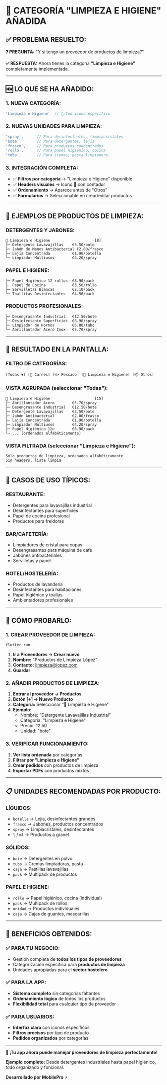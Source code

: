 # 🧽 CATEGORÍA "LIMPIEZA E HIGIENE" AÑADIDA

## ✅ PROBLEMA RESUELTO:

**❓ PREGUNTA:** "Y si tengo un proveedor de productos de limpieza?"

**✅ RESPUESTA:** Ahora tienes la categoría **"Limpieza e Higiene"** completamente implementada.

---

## 🆕 LO QUE SE HA AÑADIDO:

### **1. NUEVA CATEGORÍA:**
```dart
'Limpieza e Higiene'  // 🧽 Con icono específico
```

### **2. NUEVAS UNIDADES PARA LIMPIEZA:**
```dart
'spray',      // Para desinfectantes, limpiacristales
'bote',       // Para detergentes, lejía
'frasco',     // Para productos concentrados
'rollo',      // Para papel higiénico, cocina
'tubo',       // Para cremas, pasta limpiadora
```

### **3. INTEGRACIÓN COMPLETA:**
- ✅ **Filtros por categoría** → "Limpieza e Higiene" disponible
- ✅ **Headers visuales** → Icono 🧽 con contador
- ✅ **Ordenamiento** → Aparece antes de "Otros"
- ✅ **Formularios** → Seleccionable en crear/editar productos

---

## 🧽 EJEMPLOS DE PRODUCTOS DE LIMPIEZA:

### **DETERGENTES Y JABONES:**
```
🧽 Limpieza e Higiene                    [8]
├─ Detergente Lavavajillas    €3.50/bote
├─ Jabón de Manos Antibacterial €2.80/frasco  
├─ Lejía Concentrada          €1.90/botella
└─ Limpiador Multiusos        €4.20/spray
```

### **PAPEL E HIGIENE:**
```
├─ Papel Higiénico 12 rollos  €8.90/pack
├─ Papel de Cocina            €3.50/rollo
├─ Servilletas Blancas        €2.10/pack
└─ Toallitas Desinfectantes   €4.50/pack
```

### **PRODUCTOS PROFESIONALES:**
```
├─ Desengrasante Industrial   €12.50/bote
├─ Desinfectante Superficies  €8.90/spray
├─ Limpiador de Hornos        €6.80/tubo
└─ Abrillantador Acero Inox   €5.70/spray
```

---

## 🎯 RESULTADO EN LA PANTALLA:

### **FILTRO DE CATEGORÍAS:**
```
[Todas ▼] [🥩 Carnes] [🐟 Pescado] [🧽 Limpieza e Higiene] [📦 Otros]
```

### **VISTA AGRUPADA (seleccionar "Todas"):**
```
🧽 Limpieza e Higiene                    [15]
├─ Abrillantador Acero        €5.70/spray
├─ Desengrasante Industrial   €12.50/bote  
├─ Detergente Lavavajillas    €3.50/bote
├─ Jabón Antibacterial        €2.80/frasco
├─ Lejía Concentrada          €1.90/botella
├─ Limpiador Multiusos        €4.20/spray
├─ Papel Higiénico 12u        €8.90/pack
└─ ... (ordenados alfabéticamente)
```

### **VISTA FILTRADA (seleccionar "Limpieza e Higiene"):**
```
Solo productos de limpieza, ordenados alfabéticamente
Sin headers, lista limpia
```

---

## 🛒 CASOS DE USO TÍPICOS:

### **RESTAURANTE:**
- Detergentes para lavavajillas industrial
- Desinfectantes para superficies
- Papel de cocina profesional
- Productos para freidoras

### **BAR/CAFETERÍA:**
- Limpiadores de cristal para copas
- Desengrasantes para máquina de café
- Jabones antibacteriales
- Servilletas y papel

### **HOTEL/HOSTELERÍA:**
- Productos de lavandería
- Desinfectantes para habitaciones
- Papel higiénico y toallas
- Ambientadores profesionales

---

## 🧪 CÓMO PROBARLO:

### **1. CREAR PROVEEDOR DE LIMPIEZA:**
```bash
flutter run
```
1. **Ir a Proveedores → Crear nuevo**
2. **Nombre:** "Productos de Limpieza López"
3. **Contacto:** limpieza@lopez.com
4. **Guardar**

### **2. AÑADIR PRODUCTOS DE LIMPIEZA:**
1. **Entrar al proveedor → Productos**
2. **Botón [+] → Nuevo Producto**
3. **Categoría:** Seleccionar "🧽 Limpieza e Higiene"
4. **Ejemplo:**
   - Nombre: "Detergente Lavavajillas Industrial"
   - Categoría: "Limpieza e Higiene"
   - Precio: 12.50
   - Unidad: "bote"

### **3. VERIFICAR FUNCIONAMIENTO:**
1. **Ver lista ordenada** por categorías
2. **Filtrar por "Limpieza e Higiene"**
3. **Crear pedidos** con productos de limpieza
4. **Exportar PDFs** con productos mixtos

---

## 📋 UNIDADES RECOMENDADAS POR PRODUCTO:

### **LÍQUIDOS:**
- `botella` → Lejía, desinfectantes grandes
- `frasco` → Jabones, productos concentrados
- `spray` → Limpiacristales, desinfectantes
- `l` / `ml` → Productos a granel

### **SÓLIDOS:**
- `bote` → Detergentes en polvo
- `tubo` → Cremas limpiadoras, pasta
- `caja` → Pastillas lavavajillas
- `pack` → Multipack de productos

### **PAPEL E HIGIENE:**
- `rollo` → Papel higiénico, cocina (individual)
- `pack` → Multipack de rollos
- `unidad` → Productos individuales
- `caja` → Cajas de guantes, mascarillas

---

## 🎉 BENEFICIOS OBTENIDOS:

### **✅ PARA TU NEGOCIO:**
- Gestión completa de **todos los tipos de proveedores**
- Categorización específica para **productos de limpieza**
- Unidades apropiadas para el **sector hostelero**

### **✅ PARA LA APP:**
- **Sistema completo** sin categorías faltantes
- **Ordenamiento lógico** de todos los productos
- **Flexibilidad total** para cualquier tipo de proveedor

### **✅ PARA USUARIOS:**
- **Interfaz clara** con iconos específicos
- **Filtros precisos** por tipo de producto
- **Pedidos organizados** por categorías

---

**🧽 ¡Tu app ahora puede manejar proveedores de limpieza perfectamente!**

**Ejemplo completo:** Desde detergentes industriales hasta papel higiénico, todo organizado y funcional.

**Desarrollado por MobilePro** ⚡
